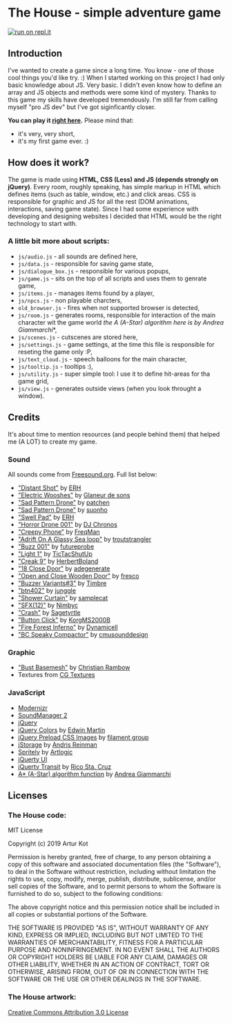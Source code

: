 The House - simple adventure game
=================================

[![run on repl.it](http://repl.it/badge/github/arturkot/the-house-game)](https://repl.it/github/arturkot/the-house-game)

Introduction
------------

I've wanted to create a game since a long time. You know - one of those cool things you'd like try. :) When I started working on this project I had only basic knowledge about JS. Very basic. I didn't even know how to define an array and JS objects and methods were some kind of mystery. Thanks to this game my skills have developed tremendously. I'm still far from calling myself "pro JS dev" but I've got siginficantly closer.

**You can play it [right here](http://the-house.arturkot.pl).** Please mind that:

* it's very, very short,
* it's my first game ever. :)

How does it work?
-----------------

The game is made using **HTML, CSS (Less) and JS (depends strongly on jQuery)**. Every room, roughly speaking, has simple markup in HTML which defines items (such as table, window, etc.) and click areas. CSS is responsible for graphic and JS for all the rest (DOM animations, interactions, saving game state). Since I had some experience with developing and designing websites I decided that HTML would be the right technology to start with.

### A little bit more about scripts:

* `js/audio.js` - all sounds are defined here,
* `js/data.js` - responsible for saving game state,
* `js/dialogue_box.js` - responsible for various popups,
* `js/game.js` - sits on the top of all scripts and uses them to genrate game,
* `js/items.js` - manages items found by a player,
* `js/npcs.js` - non playable charcters,
* `old_browser.js` - fires when not supported browser is detected,
* `js/room.js` - generates rooms, responsible for interaction of the main character wit the game world **the A* (A-Star) algorithm here is by Andrea Giammarchi**,
* `js/scenes.js` - cutscenes are stored here,
* `js/settings.js` - game settings, at the time this file is responsible for reseting the game only :P,
* `js/text_cloud.js` - speech balloons for the main character,
* `js/tooltip.js` - tooltips :),
* `js/utility.js` - super simple tool: I use it to define hit-areas for tha game grid,
* `js/view.js` - generates outside views (when you look throught a window).

Credits
-------

It's about time to mention resources (and people behind them) that helped me (A LOT) to create my game.

### Sound

All sounds come from [Freesound.org](http://www.freesound.org). Full list below:

* ["Distant Shot"](http://www.freesound.org/people/ERH/sounds/32799/) by [ERH](http://www.freesound.org/people/ERH/)
* ["Electric Wooshes"](http://www.freesound.org/people/Glaneur%20de%20sons/sounds/34172/) by [Glaneur de sons](http://www.freesound.org/people/Glaneur%20de%20sons/)
* ["Sad Pattern Drone"](http://www.freesound.org/people/patchen/sounds/24701/) by [patchen](http://www.freesound.org/people/patchen/)
* ["Sad Pattern Drone"](http://www.freesound.org/people/suonho/sounds/17724/) by [suonho](http://www.freesound.org/people/suonho/)
* ["Swell Pad"](http://www.freesound.org/people/ERH/sounds/34141/) by [ERH](http://www.freesound.org/people/ERH/)
* ["Horror Drone 001"](http://www.freesound.org/people/DJ%20Chronos/sounds/52134/) by [DJ Chronos](http://www.freesound.org/people/DJ%20Chronos/)
* ["Creepy Phone"](http://www.freesound.org/people/FreqMan/sounds/25079/) by [FreqMan](http://www.freesound.org/people/FreqMan/)
* ["Adrift On A Glassy Sea loop"](http://www.freesound.org/people/troutstrangler/sounds/25878/) by [troutstrangler](http://www.freesound.org/people/troutstrangler/)
* ["Buzz 001"](http://www.freesound.org/people/futureprobe/sounds/18824/) by [futureprobe](http://www.freesound.org/people/futureprobe/)
* ["Light 1"](http://www.freesound.org/people/TicTacShutUp/sounds/408/) by [TicTacShutUp](http://www.freesound.org/people/TicTacShutUp/)
* ["Creak 9"](http://www.freesound.org/people/HerbertBoland/sounds/29696/) by [HerbertBoland](http://www.freesound.org/people/HerbertBoland/)
* ["18 Close Door"](http://www.freesound.org/people/adegenerate/sounds/71212/) by [adegenerate](http://www.freesound.org/people/adegenerate/)
* ["Open and Close Wooden Door"](http://www.freesound.org/people/fresco/sounds/35617/) by [fresco](http://www.freesound.org/people/fresco/)
* ["Buzzer Variants#3"](http://www.freesound.org/people/Timbre/sounds/101355/) by [Timbre](http://www.freesound.org/people/Timbre/)
* ["btn402"](http://www.freesound.org/people/junggle/sounds/26777/) by [junggle](http://www.freesound.org/people/junggle/)
* ["Shower Curtain"](http://www.freesound.org/people/samplecat/sounds/11561/) by [samplecat](http://www.freesound.org/people/samplecat/)
* ["SFX(12)"](http://www.freesound.org/people/Nimbyc/sounds/83944/) by [Nimbyc](http://www.freesound.org/people/Nimbyc/)
* ["Crash"](http://www.freesound.org/people/sagetyrtle/sounds/40158/) by [Sagetyrtle](http://www.freesound.org/people/sagetyrtle/)
* ["Button Click"](http://www.freesound.org/people/KorgMS2000B/sounds/54405/) by [KorgMS2000B](http://www.freesound.org/people/KorgMS2000B/)
* ["Fire Forest Inferno"](http://www.freesound.org/people/Dynamicell/sounds/17548/) by [Dynamicell](http://www.freesound.org/people/Dynamicell/sounds/17548/)
* ["BC Speaky Compactor"](http://www.freesound.org/people/cmusounddesign/sounds/119897/) by [cmusounddesign](http://www.freesound.org/people/cmusounddesign/)

### Graphic

* ["Bust Basemesh"](http://chrrambow.deviantart.com/art/Bust-Basemesh-128960722) by [Christian Rambow](http://www.christianrambow.de/)
* Textures from [CG Textures](http://cgtextures.com/)

### JavaScript

* [Modernizr](http://www.modernizr.com/)
* [SoundManager 2](http://www.schillmania.com/projects/soundmanager2/)
* [jQuery](http://jquery.com/)
* [jQuery Colors](http://www.bitstorm.org/jquery/color-animation/) by [Edwin Martin](http://www.bitstorm.org/edwin/en/)
* [jQuery Preload CSS Images](http://www.filamentgroup.com/lab/update_automatically_preload_images_from_css_with_jquery/) by [filament group](http://www.filamentgroup.com/about)
* [jStorage](http://www.jstorage.info/) by [Andris Reinman](http://www.andrisreinman.com/)
* [Spritely](http://spritely.net/) by [Artlogic](http://www.artlogic.net/)
* [jQuerty UI](http://jqueryui.com/)
* [jQuerty Transit](http://ricostacruz.com/jquery.transit/) by [Rico Sta. Cruz](http://ricostacruz.com/)
* [A* (A-Star) algorithm function](http://devpro.it/examples/astar/) by [Andrea Giammarchi](http://www.blogger.com/profile/16277820774810688474)

Licenses
--------

### The House code:

MIT License

Copyright (c) 2019 Artur Kot

Permission is hereby granted, free of charge, to any person obtaining a copy
of this software and associated documentation files (the "Software"), to deal
in the Software without restriction, including without limitation the rights
to use, copy, modify, merge, publish, distribute, sublicense, and/or sell
copies of the Software, and to permit persons to whom the Software is
furnished to do so, subject to the following conditions:

The above copyright notice and this permission notice shall be included in all
copies or substantial portions of the Software.

THE SOFTWARE IS PROVIDED "AS IS", WITHOUT WARRANTY OF ANY KIND, EXPRESS OR
IMPLIED, INCLUDING BUT NOT LIMITED TO THE WARRANTIES OF MERCHANTABILITY,
FITNESS FOR A PARTICULAR PURPOSE AND NONINFRINGEMENT. IN NO EVENT SHALL THE
AUTHORS OR COPYRIGHT HOLDERS BE LIABLE FOR ANY CLAIM, DAMAGES OR OTHER
LIABILITY, WHETHER IN AN ACTION OF CONTRACT, TORT OR OTHERWISE, ARISING FROM,
OUT OF OR IN CONNECTION WITH THE SOFTWARE OR THE USE OR OTHER DEALINGS IN THE
SOFTWARE.


### The House artwork:

[Creative Commons Attribution 3.0 License](http://creativecommons.org/licenses/by/3.0/)

















